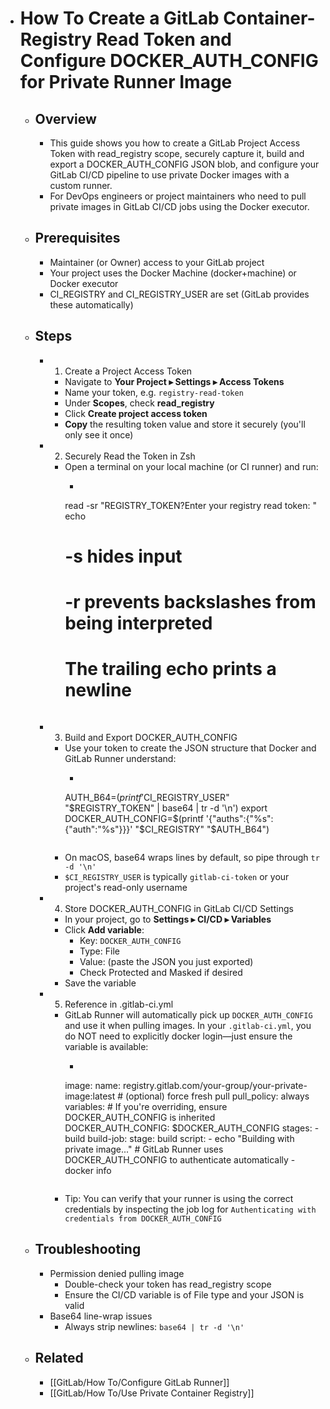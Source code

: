 - # How To Create a GitLab Container-Registry Read Token and Configure DOCKER_AUTH_CONFIG for Private Runner Image
	- ## Overview
		- This guide shows you how to create a GitLab Project Access Token with read_registry scope, securely capture it, build and export a DOCKER_AUTH_CONFIG JSON blob, and configure your GitLab CI/CD pipeline to use private Docker images with a custom runner.
		- For DevOps engineers or project maintainers who need to pull private images in GitLab CI/CD jobs using the Docker executor.
	- ## Prerequisites
		- Maintainer (or Owner) access to your GitLab project
		- Your project uses the Docker Machine (docker+machine) or Docker executor
		- CI_REGISTRY and CI_REGISTRY_USER are set (GitLab provides these automatically)
	- ## Steps
		- 1. Create a Project Access Token
			- Navigate to **Your Project ▸ Settings ▸ Access Tokens**
			- Name your token, e.g. `registry-read-token`
			- Under **Scopes**, check **read_registry**
			- Click **Create project access token**
			- **Copy** the resulting token value and store it securely (you'll only see it once)
		- 2. Securely Read the Token in Zsh
			- Open a terminal on your local machine (or CI runner) and run:
				- ~~~zsh
				read -sr "REGISTRY_TOKEN?Enter your registry read token: "
				echo
				# -s hides input
				# -r prevents backslashes from being interpreted
				# The trailing echo prints a newline
				~~~
		- 3. Build and Export DOCKER_AUTH_CONFIG
			- Use your token to create the JSON structure that Docker and GitLab Runner understand:
				- ~~~sh
				AUTH_B64=$(printf '%s:%s' "$CI_REGISTRY_USER" "$REGISTRY_TOKEN" | base64 | tr -d '\n')
				export DOCKER_AUTH_CONFIG=$(printf '{"auths":{"%s":{"auth":"%s"}}}' "$CI_REGISTRY" "$AUTH_B64")
				~~~
			- On macOS, base64 wraps lines by default, so pipe through `tr -d '\n'`
			- `$CI_REGISTRY_USER` is typically `gitlab-ci-token` or your project's read-only username
		- 4. Store DOCKER_AUTH_CONFIG in GitLab CI/CD Settings
			- In your project, go to **Settings ▸ CI/CD ▸ Variables**
			- Click **Add variable**:
				- Key: `DOCKER_AUTH_CONFIG`
				- Type: File
				- Value: (paste the JSON you just exported)
				- Check Protected and Masked if desired
			- Save the variable
		- 5. Reference in .gitlab-ci.yml
			- GitLab Runner will automatically pick up `DOCKER_AUTH_CONFIG` and use it when pulling images. In your `.gitlab-ci.yml`, you do NOT need to explicitly docker login—just ensure the variable is available:
				- ~~~yaml
				image:
				  name: registry.gitlab.com/your-group/your-private-image:latest
				  # (optional) force fresh pull
				  pull_policy: always
				variables:
				  # If you're overriding, ensure DOCKER_AUTH_CONFIG is inherited
				  DOCKER_AUTH_CONFIG: $DOCKER_AUTH_CONFIG
				stages:
				  - build
				build-job:
				  stage: build
				  script:
				    - echo "Building with private image..."
				    # GitLab Runner uses DOCKER_AUTH_CONFIG to authenticate automatically
				    - docker info
				~~~
			- Tip: You can verify that your runner is using the correct credentials by inspecting the job log for `Authenticating with credentials from DOCKER_AUTH_CONFIG`
	- ## Troubleshooting
		- Permission denied pulling image
			- Double-check your token has read_registry scope
			- Ensure the CI/CD variable is of File type and your JSON is valid
		- Base64 line-wrap issues
			- Always strip newlines: `base64 | tr -d '\n'`
	- ## Related
		- [[GitLab/How To/Configure GitLab Runner]]
		- [[GitLab/How To/Use Private Container Registry]]